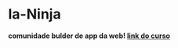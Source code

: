 # Ia-Ninja
**comunidade bulder de app da web! [link do curso](https://hotmart.com/pt-br/marketplace/produtos/n8n-na-pratica-do-zero-a-criacao-de-um-exercito-de-agentes/S101896205J)**
